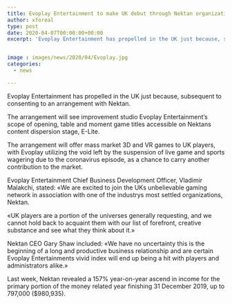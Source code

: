 ```yaml
---
title: Evoplay Entertainment to make UK debut through Nektan organization
author: xforeal 
type: post
date: 2020-04-07T00:00:00+00:00
excerpt: 'Evoplay Entertainment has propelled in the UK just because, subsequent to consenting to an arrangement with Nektan '


image : images/news/2020/04/Evoplay.jpg
categories:
  - news

---
```

Evoplay Entertainment has propelled in the UK just because, subsequent to consenting to an arrangement with Nektan. 

The arrangement will see improvement studio Evoplay Entertainment&#8217;s scope of opening, table and moment game titles accessible on Nektans content dispersion stage, E-Lite. 

The arrangement will offer mass market 3D and VR games to UK players, with Evoplay utilizing the void left by the suspension of live game and sports wagering due to the coronavirus episode, as a chance to carry another contribution to the market. 

Evoplay Entertainment Chief Business Development Officer, Vladimir Malakchi, stated: &#171;We are excited to join the UKs unbelievable gaming network in association with one of the industrys most settled organizations, Nektan. 

&#171;UK players are a portion of the universes generally requesting, and we cannot hold back to acquaint them with our list of forefront, creative substance and see what they think about it.&#187; 

Nektan CEO Gary Shaw included: &#171;We have no uncertainty this is the beginning of a long and productive business relationship and are certain Evoplay Entertainments vivid index will end up being a hit with players and administrators alike.&#187; 

Last week, Nektan revealed a 157&percnt; year-on-year ascend in income for the primary portion of the money related year finishing 31 December 2019, up to 797,000 ($980,935).